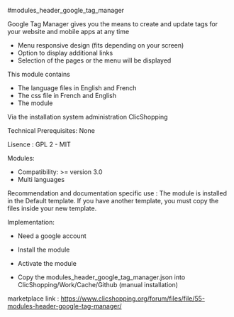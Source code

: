 #modules_header_google_tag_manager

Google Tag Manager gives you the means to create and update tags for your website and mobile apps at any time

- Menu responsive design (fits depending on your screen)
- Option to display additional links
- Selection of the pages or the menu will be displayed 

This module contains

- The language files in English and French
- The css file in French and English
- The module
  
Via the installation system administration ClicShopping

Technical Prerequisites: None

Lisence : GPL 2 - MIT

Modules:

- Compatibility: >= version 3.0
- Multi languages

Recommendation and documentation specific use :
The module is installed in the Default template.
If you have another template, you must copy the files inside your new template.

Implementation:

- Need a google account
- Install the module
- Activate the module

- Copy the modules_header_google_tag_manager.json into ClicShopping/Work/Cache/Github (manual installation)

marketplace link : https://www.clicshopping.org/forum/files/file/55-modules-header-google-tag-manager/ 
